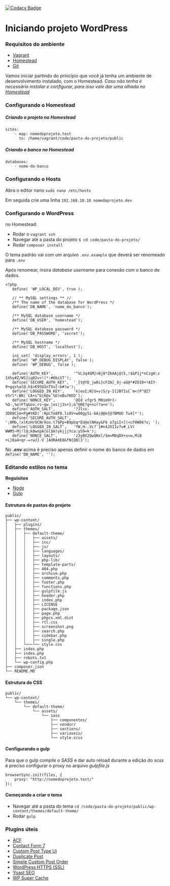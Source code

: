 [![Codacy Badge](https://api.codacy.com/project/badge/Grade/794ae40f77e643638bc2d5fcb93c501e)](https://www.codacy.com/app/maclevison/starter-kit-wordpress?utm_source=github.com&amp;utm_medium=referral&amp;utm_content=maclevison/starter-kit-wordpress&amp;utm_campaign=Badge_Grade)

# Iniciando projeto WordPress

### Requisitos do ambiente

- [Vagrant](https://www.vagrantup.com)
- [Homestead](https://laravel.com/docs/5.6/homestead)
- [Git]()

Vamos iniciar partindo do princípio que você já tenha um ambiente de desenvolvimento instalado, com o Homestead. 
_Caso não tenha é necessário instalar e configurar, para isso vale dar uma olhada no [Homestead](https://laravel.com/docs/5.5/homestead)_
 
### Configurando o Homestead

##### Criando o projeto no Homestead

```
sites:
    - map: nomedoprojeto.test
      to: /home/vagrant/code/pasta-do-projeto/public
```

##### Criando o banco no Homestead

```
databases:
    - nome-do-banco
```

### Configurando o Hosts

Abra o editor nano `sudo nano /etc/hosts `  

Em seguida crie uma linha `192.168.10.10 nomedoprojeto.dev` 


### Configurando o WordPress

no Homestead:

* Rodar o `vagrant ssh` 
* Navegar até a pasta do projeto `$ cd code/pasta-do-projeto/` 
* Rodar `composer install` 

O tema padrão vai com um arquivo `.env.example` que deverá ser renomeado para `.env`

Após renomear, insira _database username_ para conexão com o banco de dados.

```
<?php
   define( 'WP_LOCAL_DEV', true );
   
   // ** MySQL settings ** //
   /** The name of the database for WordPress */
   define('DB_NAME', 'nome_do_banco');
   
   /** MySQL database username */
   define('DB_USER', 'homestead');
   
   /** MySQL database password */
   define('DB_PASSWORD', 'secret');
   
   /** MySQL hostname */
   define('DB_HOST', 'localhost');
   
   ini_set( 'display_errors', 1 );
   define( 'WP_DEBUG_DISPLAY', false );
   define( 'WP_DEBUG', false );
   
   define('AUTH_KEY',         '^VL3q4GM}>Bj8*Z6AAj@(5,!$&P1j*nCzgH:z 1Xhy#Z/WS]iq02v<!(*:#6biST');
   define('SECURE_AUTH_KEY',  '_{t@YD_jw0i}cFZA[_9j-aG@*#ZOI0+!AIY-9+gqs%al@.h$>K9501nTVu[~b#)w');
   define('LOGGED_IN_KEY',    'k|eoI;N|U=v|S/y-I{2BfIsC`m<(P^@Z?V5rl*:BN|`CA+s^b[6@x`%D)eBu7KED');
   define('NONCE_KEY',        '@Id vfgr5_M8im9r{~ %Q-,%e)FTq&ov:rs~gw.|os|j3s+};&^@0E?g+nir?a+n');
   define('AUTH_SALT',        '?Jl<s-3DO8C}m+Pg#tKD)`:RpCfo8F8.ls8V<w00gy5i-bA|@@o{@?BMUO Tu4[*');
   define('SECURE_AUTH_SALT', ';0Mb,!xlKzHrOCNrXoo.t7$Pp+B9pbq*EU@elNHay&F6 o7giI<]|<cF0W86?x; ');
   define('LOGGED_IN_SALT',   'YW,H-.Vc?`1#n4JXI1v7v#_LV( WWM5~M|!l@;k0wnpA(Gl$m)ykjjjYca:yS9=k');
   define('NONCE_SALT',       'z3yBX2QwQNxl/$m=MDqDX+o<w,MiB +L}0a4+qr-=rwJ}-V ]AORAXE0&fN{Q8l3');
```

No **_.env_** acima é preciso apenas definir o nome do banco de dados em `define('DB_NAME', '');`

### Editando estilos no tema

**Reguisitos**

- [Node](https://nodejs.org/en/)
- [Gulp](https://gulpjs.com)

#### Estrutura de pastas do projeto

```
public/
├── wp-content/
│   ├── plugins/
│   ├── themes/
│   │   ├── default-theme/
│   │   │   ├── assets/
│   │   │   ├── inc/
│   │   │   ├── js/
│   │   │   ├── languages/
│   │   │   ├── layouts/
│   │   │   ├── php-lib/
│   │   │   ├── template-parts/
│   │   │   ├── 404.php
│   │   │   ├── archive.php
│   │   │   ├── comments.php
│   │   │   ├── footer.php
│   │   │   ├── functions.php
│   │   │   ├── gulpfile.js
│   │   │   ├── header.php
│   │   │   ├── index.php
│   │   │   ├── LICENSE
│   │   │   ├── package.json
│   │   │   ├── page.php
│   │   │   ├── phpcs.xml.dist
│   │   │   ├── rtl.css
│   │   │   ├── screenshot.png
│   │   │   ├── search.php
│   │   │   ├── sidebar.php
│   │   │   ├── single.php
│   │   └───└── style.css        
│   ├── index.php
│   ├── index.php
│   ├── robots.txt
│   └── wp-config.php
├── composer.json
└── README.MD
```

#### Estrutura do CSS

```
public/
└── wp-content/
    └── themes/
        └── default-theme/
            └── assets/
                └── sass
                    ├── componentes/
                    ├── vendor/
                    ├── sections/
                    ├── variaveis/
                    └── style.scss                
```

#### Configurando o gulp

Para que o gulp compile o _SASS_ e dar auto reload durante a 
edição do _scss_ é preciso configurar o proxy no arquivo _gulpfile.js_

```
browserSync.init(files, {
    proxy: "http://nomedoprojeto.test/"
});
```

#### Começando a criar o tema

- Navegar até a pasta do tema `cd /code/pasta-do-projeto/public/wp-content/themes/default-theme/`
- Rodar `gulp`


### Plugins úteis

- [ACF](https://wordpress.org/plugins/advanced-custom-fields/)
- [Contact Form 7](https://wordpress.org/plugins/contact-form-7/)
- [Custom Post Type Ui](https://wordpress.org/plugins/custom-post-type-ui/)
- [Duplicate Post](https://wordpress.org/plugins/duplicate-post/)
- [Simple Custom Post Order](https://wordpress.org/plugins/simple-custom-post-order/)
- [WordPress HTTPS (SSL)](https://wordpress.org/plugins/wordpress-https/)
- [Yoast SEO](https://wordpress.org/plugins/wordpress-seo/)
- [WP Super Cache](https://wordpress.org/plugins/wp-super-cache/)